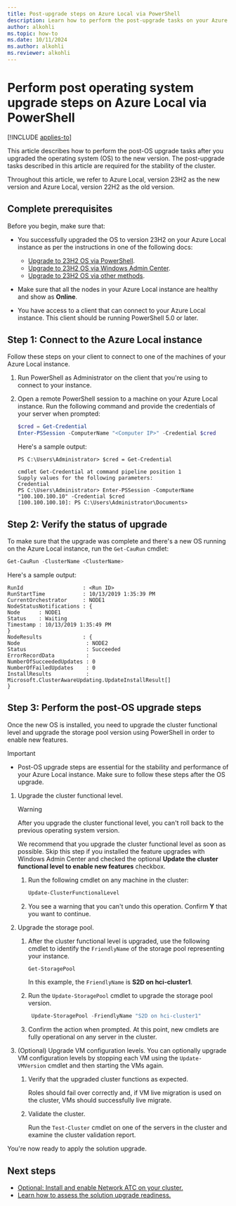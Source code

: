 ```yaml
---
title: Post-upgrade steps on Azure Local via PowerShell
description: Learn how to perform the post-upgrade tasks on your Azure Local instance using PowerShell.
author: alkohli
ms.topic: how-to
ms.date: 10/11/2024
ms.author: alkohli
ms.reviewer: alkohli
---
```


# Perform post operating system upgrade steps on Azure Local via PowerShell

[!INCLUDE [applies-to](../../hci/includes/hci-applies-to-23h2-22h2.md)]

This article describes how to perform the post-OS upgrade tasks after you upgraded the operating system (OS) to the new version. The post-upgrade tasks described in this article are required for the stability of the cluster.

Throughout this article, we refer to Azure Local, version 23H2 as the new version and Azure Local, version 22H2 as the old version.


## Complete prerequisites

Before you begin, make sure that:

- You successfully upgraded the OS to version 23H2 on your Azure Local instance as per the instructions in one of the following docs:

    - [Upgrade to 23H2 OS via PowerShell](./upgrade-22h2-to-23h2-powershell.md).
    - [Upgrade to 23H2 OS via Windows Admin Center](./upgrade-22h2-to-23h2-windows-admin-center.md).
    - [Upgrade to 23H2 OS via other methods](./upgrade-22h2-to-23h2-other-methods.md).
    
- Make sure that all the nodes in your Azure Local instance are healthy and show as **Online**.
- You have access to a client that can connect to your Azure Local instance. This client should be running PowerShell 5.0 or later.

## Step 1: Connect to the Azure Local instance

Follow these steps on your client to connect to one of the machines of your Azure Local instance.

1. Run PowerShell as Administrator on the client that you're using to connect to your instance.
2. Open a remote PowerShell session to a machine on your Azure Local instance. Run the following command and provide the credentials of your server when prompted:

   ```powershell
   $cred = Get-Credential
   Enter-PSSession -ComputerName "<Computer IP>" -Credential $cred 
   ```
   
   Here's a sample output:

   ```Console
   PS C:\Users\Administrator> $cred = Get-Credential
   
   cmdlet Get-Credential at command pipeline position 1
   Supply values for the following parameters:
   Credential
   PS C:\Users\Administrator> Enter-PSSession -ComputerName "100.100.100.10" -Credential $cred 
   [100.100.100.10]: PS C:\Users\Administrator\Documents>
   ```

## Step 2: Verify the status of upgrade

To make sure that the upgrade was complete and there's a new OS running on the Azure Local instance, run the `Get-CauRun` cmdlet:

```PowerShell
Get-CauRun -ClusterName <ClusterName>
```

Here's a sample output: <!--ASK-->

```output
RunId                   : <Run ID> 
RunStartTime            : 10/13/2019 1:35:39 PM 
CurrentOrchestrator     : NODE1 
NodeStatusNotifications : { 
Node      : NODE1 
Status    : Waiting 
Timestamp : 10/13/2019 1:35:49 PM 
} 
NodeResults             : { 
Node                     : NODE2 
Status                   : Succeeded 
ErrorRecordData          : 
NumberOfSucceededUpdates : 0 
NumberOfFailedUpdates    : 0 
InstallResults           : Microsoft.ClusterAwareUpdating.UpdateInstallResult[] 
}
```

## Step 3: Perform the post-OS upgrade steps

Once the new OS is installed, you need to upgrade the cluster functional level and upgrade the storage pool version using PowerShell in order to enable new features.

> [!IMPORTANT]
> - Post-OS upgrade steps are essential for the stability and performance of your Azure Local instance. Make sure to follow these steps after the OS upgrade.


1. Upgrade the cluster functional level.

   > [!WARNING]
   > After you upgrade the cluster functional level, you can't roll back to the previous operating system version.

   We recommend that you upgrade the cluster functional level as soon as possible. Skip this step if you installed the feature upgrades with Windows Admin Center and checked the optional **Update the cluster functional level to enable new features** checkbox.

   1. Run the following cmdlet on any machine in the cluster:

      ```PowerShell
      Update-ClusterFunctionalLevel      
      ```

   1. You see a warning that you can't undo this operation. Confirm **Y** that you want to continue.

1. Upgrade the storage pool.

   1. After the cluster functional level is upgraded, use the following cmdlet to identify the `FriendlyName` of the storage pool representing your instance.

      ```PowerShell
      Get-StoragePool
      ```

      In this example, the `FriendlyName` is **S2D on hci-cluster1**.

   1. Run the `Update-StoragePool` cmdlet to upgrade the storage pool version.

      ```PowerShell
       Update-StoragePool -FriendlyName "S2D on hci-cluster1"
      ```

   1. Confirm the action when prompted. At this point, new cmdlets are fully operational on any server in the cluster.

1. (Optional) Upgrade VM configuration levels. You can optionally upgrade VM configuration levels by stopping each VM using the `Update-VMVersion` cmdlet and then starting the VMs again.

   1. Verify that the upgraded cluster functions as expected.

       Roles should fail over correctly and, if VM live migration is used on the cluster, VMs should successfully live migrate.

   1. Validate the cluster.

       Run the `Test-Cluster` cmdlet on one of the servers in the cluster and examine the cluster validation report.

You're now ready to apply the solution upgrade.

## Next steps

- [Optional: Install and enable Network ATC on your cluster.](./install-enable-network-atc.md)
- [Learn how to assess the solution upgrade readiness.](./validate-solution-upgrade-readiness.md)
